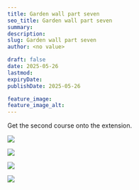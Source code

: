 ```yaml
---
title: Garden wall part seven
seo_title: Garden wall part seven
summary:
description:
slug: Garden wall part seven
author: <no value>

draft: false
date: 2025-05-26
lastmod:
expiryDate:
publishDate: 2025-05-26

feature_image:
feature_image_alt:
---
```

Get the second course onto the extension.


![](/images/2243.jpeg )

![](/images/2244.jpeg )

![](/images/2245.jpeg )

![](/images/2246.jpeg )
